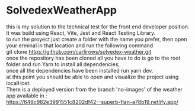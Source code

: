 # SolvedexWeatherApp
this is my solution to the technical test for the front end developer position.<br>
It was build using React, Vite, Jest and React Testing Library.<br>
to run the proyect just create a folder with the name you prefer, then open your erminal in that location and run the following command <br>
git clone https://github.com/carlirows/solvedex-weather.git<br>
once the repository has been cloned all you have to do is go to the root folder and run Yarn to install all dependencies,<br>
once all the dependencies have been installed run yarn dev.<br>
at this point you should be able to open and visualize the project using localHost.<br>
There is a deployed version from the branch 'no-images' of the weather app available in :<br>
https://649c982e3991551c8202df42--superb-flan-a78b19.netlify.app/
